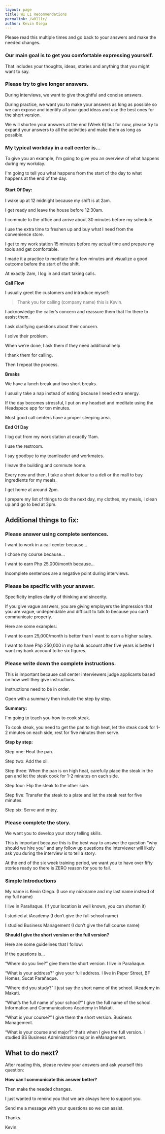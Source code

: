 ```yaml
--- 
layout: page 
title: W1 L1 Recommendations
permalink: /w01l1r/ 
author: Kevin Olega 
--- 
```

Please read this multiple times and go back to your answers and make the needed changes.

### Our main goal is to get you comfortable expressing yourself.

That includes your thoughts, ideas, stories and anything that you might want to say.

### Please try to give longer answers. 

During interviews, we want to give thoughtful and concise answers.

During practice, we want you to make your answers as long as possible so we can expose and identify all your good ideas and use the best ones for the short version.

We will shorten your answers at the end (Week 6) but for now, please try to expand your answers to all the activities and make them as long as possible.

### My typical workday in a call center is...

To give you an example, I'm going to give you an overview of what happens during my workday.

I'm going to tell you what happens from the start of the day to what happens at the end of the day.

#### Start Of Day:

I wake up at 12 midnight because my shift is at 2am.

I get ready and leave the house before 12:30am.

I commute to the office and arrive about 30 minutes before my schedule.

I use the extra time to freshen up and buy what I need from the convenience store.

I get to my work station 15 minutes before my actual time and prepare my tools and get comfortable.

I made it a practice to meditate for a few minutes and visualize a good outcome before the start of the shift.

At exactly 2am, I log in and start taking calls.

**Call Flow**

I usually greet the customers and introduce myself:

> Thank you for calling (company name) this is Kevin.

I acknowledge the caller’s concern and reassure them that I’m there to assist them.

I ask clarifying questions about their concern.

I solve their problem.

When we’re done, I ask them if they need additional help.

I thank them for calling.

Then I repeat the process.

**Breaks**

We have a lunch break and two short breaks.

I usually take a nap instead of eating because I need extra energy.

If the day becomes stressful, I put on my headset and meditate using the Headspace app for ten minutes.

Most good call centers have a proper sleeping area.

**End Of Day**

I log out from my work station at exactly 11am.

I use the restroom.

I say goodbye to my teamleader and workmates.

I leave the building and commute home.

Every now and then, I take a short detour to a deli or the mall to buy ingredients for my meals.

I get home at around 2pm.

I prepare my list of things to do the next day, my clothes, my meals, I clean up and go to bed at 3pm.


## Additional things to fix:

### Please answer using complete sentences.

I want to work in a call center because…

I chose my course because…

I want to earn Php 25,000/month because…

Incomplete sentences are a negative point during interviews.

### Please be specific with your answer. 

Specificity implies clarity of thinking and sincerity. 

If you give vague answers, you are giving employers the impression that you are vague, undependable and difficult to talk to because you can’t communicate properly.

Here are some examples:

I want to earn 25,000/month is better than I want to earn a higher salary.

I want to have Php 250,000 in my bank account after five years is better I want my bank account to be six figures.


### Please write down the complete instructions.

This is important because call center interviewers judge applicants based on how well they give instructions.

Instructions need to be in order. 

Open with a summary then include the step by step.

**Summary:**

I'm going to teach you how to cook steak. 

To cook steak, you need to get the pan to high heat, let the steak cook for 1-2 minutes on each side, rest for five minutes then serve.

**Step by step:**

Step one: Heat the pan.

Step two: Add the oil.

Step three: When the pan is on high heat, carefully place the steak in the pan and let the steak cook for 1-2 minutes on each side.

Step four: Flip the steak to the other side.

Step five: Transfer the steak to a plate and let the steak rest for five minutes.

Step six: Serve and enjoy.

### Please complete the story. 

We want you to develop your story telling skills.

This is important because this is the best way to answer the question “why should we hire you” and any follow up questions the interviewer will likely ask you during the interview is to tell a story.

At the end of the six week training period, we want you to have over fifty stories ready so there is ZERO reason for you to fail.

### Simple Introductions

My name is Kevin Olega. (I use my nickname and my last name instead of my full name)

I live in Parañaque. (If your location is well known, you can shorten it)

I studied at iAcademy (I don’t give the full school name)

I studied Business Management (I don’t give the full course name)

**Should I give the short version or the full version?**

Here are some guidelines that I follow:

If the questions is...

“Where do you live?” give them the short version. I live in Parañaque.

“What is your address?” give your full address. I live in Paper Street, BF Homes, Sucat Parañaque.

“Where did you study?” I just say the short name of the school. iAcademy in Makati.

“What’s the full name of your school?” I give the full name of the school. Information and Communications Academy in Makati.

“What is your course?” I give them the short version. Business Management.

“What is your course and major?” that’s when I give the full version. I studied BS Business Administration major in eManagement.

## What to do next?

After reading this, please review your answers and ask yourself this question:

**How can I communicate this answer better?**

Then make the needed changes.

I just wanted to remind you that we are always here to support you.

Send me a message with your questions so we can assist.

Thanks.

Kevin.
